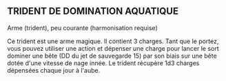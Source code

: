 ## TRIDENT DE DOMINATION AQUATIQUE

Arme (trident), peu courante (harmonisation requise)

Ce trident est une arme magique. Il contient 3 charges. Tant
que le portez, vous pouvez utiliser une action et dépenser
une charge pour lancer le sort dominer une bête (DD du jet
de sauvegarde 15) par son biais sur une bête dotée d'une
vitesse de nage innée. Le trident récupère 1d3 charges
dépensées chaque jour à l'aube.
